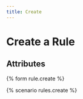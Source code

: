 ```yaml
---
title: Create
---
```


# Create a Rule

## Attributes

{% form rule.create %}

{% scenario rules.create %}

